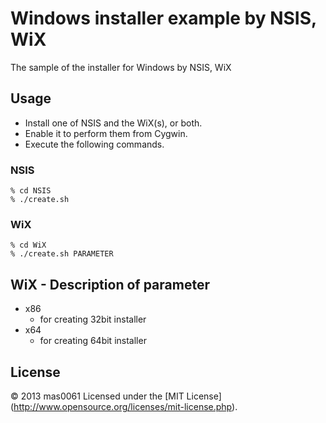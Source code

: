 Windows installer example by NSIS, WiX
============================================
The sample of the installer for Windows by NSIS, WiX
 
Usage
------
* Install one of NSIS and the WiX(s), or both. 
* Enable it to perform them from Cygwin. 
* Execute the following commands. 

### NSIS ###
    % cd NSIS
    % ./create.sh
 
### WiX ###
    % cd WiX
    % ./create.sh PARAMETER

WiX - Description of parameter
-------------------------------------
* x86
    * for creating 32bit installer
* x64
    * for creating 64bit installer

License
----------
&copy; 2013 mas0061
Licensed under the [MIT License](<a href="http://www.opensource.org/licenses/mit-license.php" target="_blank" rel="noreferrer" style="cursor:help;display:inline !important;">http://www.opensource.org/licenses/mit-license.php</a>).
